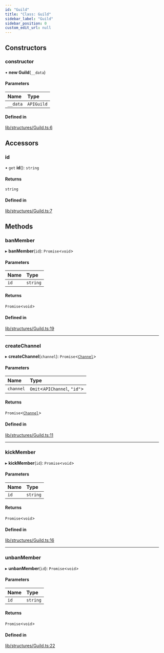 ```yaml
---
id: "Guild"
title: "Class: Guild"
sidebar_label: "Guild"
sidebar_position: 0
custom_edit_url: null
---
```


## Constructors

### constructor

• **new Guild**(`__data`)

#### Parameters

| Name | Type |
| :------ | :------ |
| `__data` | `APIGuild` |

#### Defined in

[lib/structures/Guild.ts:6](https://github.com/Artrix9095/Slythe.js/blob/14685bf/packages/core/src/lib/structures/Guild.ts#L6)

## Accessors

### id

• `get` **id**(): `string`

#### Returns

`string`

#### Defined in

[lib/structures/Guild.ts:7](https://github.com/Artrix9095/Slythe.js/blob/14685bf/packages/core/src/lib/structures/Guild.ts#L7)

## Methods

### banMember

▸ **banMember**(`id`): `Promise`<`void`\>

#### Parameters

| Name | Type |
| :------ | :------ |
| `id` | `string` |

#### Returns

`Promise`<`void`\>

#### Defined in

[lib/structures/Guild.ts:19](https://github.com/Artrix9095/Slythe.js/blob/14685bf/packages/core/src/lib/structures/Guild.ts#L19)

___

### createChannel

▸ **createChannel**(`channel`): `Promise`<[`Channel`](Channel.md)\>

#### Parameters

| Name | Type |
| :------ | :------ |
| `channel` | `Omit`<`APIChannel`, ``"id"``\> |

#### Returns

`Promise`<[`Channel`](Channel.md)\>

#### Defined in

[lib/structures/Guild.ts:11](https://github.com/Artrix9095/Slythe.js/blob/14685bf/packages/core/src/lib/structures/Guild.ts#L11)

___

### kickMember

▸ **kickMember**(`id`): `Promise`<`void`\>

#### Parameters

| Name | Type |
| :------ | :------ |
| `id` | `string` |

#### Returns

`Promise`<`void`\>

#### Defined in

[lib/structures/Guild.ts:16](https://github.com/Artrix9095/Slythe.js/blob/14685bf/packages/core/src/lib/structures/Guild.ts#L16)

___

### unbanMember

▸ **unbanMember**(`id`): `Promise`<`void`\>

#### Parameters

| Name | Type |
| :------ | :------ |
| `id` | `string` |

#### Returns

`Promise`<`void`\>

#### Defined in

[lib/structures/Guild.ts:22](https://github.com/Artrix9095/Slythe.js/blob/14685bf/packages/core/src/lib/structures/Guild.ts#L22)

